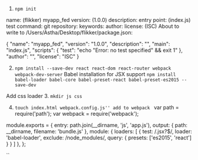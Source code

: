 1. ``npm init``

name: (flikker) myapp_fed
version: (1.0.0)
description:
entry point: (index.js)
test command:
git repository:
keywords:
author:
license: (ISC)
About to write to /Users/Astha/Desktop/flikker/package.json:

{
  "name": "myapp_fed",
  "version": "1.0.0",
  "description": "",
  "main": "index.js",
  "scripts": {
    "test": "echo \"Error: no test specified\" && exit 1"
  },
  "author": "",
  "license": "ISC"
}


2. ``npm install --save-dev react react-dom react-router webpack webpack-dev-server``
Babel installation for JSX support
``npm install babel-loader babel-core babel-preset-react babel-preset-es2015 --save-dev``

Add css loader
3. ``mkdir js css``

4. ``touch index.html webpack.config.js''
add to webpack
``
var path = require('path');
var webpack = require('webpack');

module.exports = {
  entry: path.join(__dirname, 'js', 'app.js'),
  output: { path: __dirname, filename: 'bundle.js' },
  module: {
    loaders: [
      {
        test: /.jsx?$/,
        loader: 'babel-loader',
        exclude: /node_modules/,
        query: {
          presets: ['es2015', 'react']
        }
      }
    ]
  },
};

``
